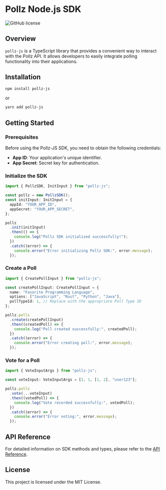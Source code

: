 # Pollz Node.js SDK

![GitHub license](https://img.shields.io/badge/license-MIT-blue.svg)

## Overview

`pollz-js` is a TypeScript library that provides a convenient way to interact with the Pollz API. It allows developers to easily integrate polling functionality into their applications.

## Installation

```bash
npm install pollz-js
```

or

```bash
yarn add pollz-js
```

## Getting Started

### Prerequisites

Before using the Pollz-JS SDK, you need to obtain the following credentials:

- **App ID**: Your application's unique identifier.
- **App Secret**: Secret key for authentication.

### Initialize the SDK

```typescript
import { PollzSDK, InitInput } from "pollz-js";

const pollz = new PollzSDK();
const initInput: InitInput = {
  appId: "YOUR_APP_ID",
  appSecret: "YOUR_APP_SECRET",
};

pollz
  .init(initInput)
  .then(() => {
    console.log("Pollz SDK initialized successfully!");
  })
  .catch((error) => {
    console.error("Error initializing Pollz SDK:", error.message);
  });
```

### Create a Poll

```typescript
import { CreatePollInput } from "pollz-js";

const createPollInput: CreatePollInput = {
  name: "Favorite Programming Language",
  options: ["JavaScript", "Rust", "Python", "Java"],
  pollTypeId: 1, // Replace with the appropriate Poll Type ID
};

pollz.polls
  .create(createPollInput)
  .then((createdPoll) => {
    console.log("Poll created successfully:", createdPoll);
  })
  .catch((error) => {
    console.error("Error creating poll:", error.message);
  });
```

### Vote for a Poll

```typescript
import { VoteInputArgs } from "pollz-js";

const voteInput: VoteInputArgs = [1, 1, [1, 2], "user123"];

pollz.polls
  .vote(...voteInput)
  .then((votedPoll) => {
    console.log("Vote recorded successfully:", votedPoll);
  })
  .catch((error) => {
    console.error("Error voting:", error.message);
  });
```

## API Reference

For detailed information on SDK methods and types, please refer to the [API Reference](https://pollz.gitbook.io/pollz/).

## License

This project is licensed under the MIT License.
